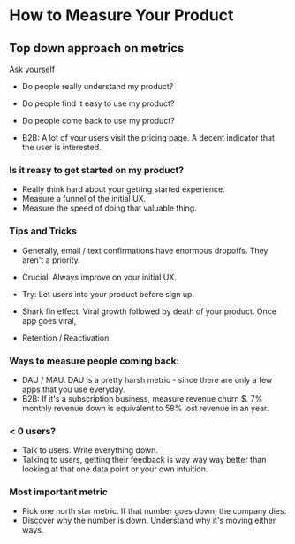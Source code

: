 How to Measure Your Product
==========================

## Top down approach on metrics

Ask yourself
- Do people really understand my product?
- Do people find it easy to use my product?
- Do people come back to use my product?

- B2B: A lot of your users visit the pricing page. A decent indicator that the user is interested.


### Is it reasy to get started on my product?
- Really think hard about your getting started experience.
- Measure a funnel of the initial UX.
- Measure the speed of doing that valuable thing.

### Tips and Tricks
- Generally, email / text confirmations have enormous dropoffs. They aren't a priority.
- Crucial: Always improve on your initial UX.
- Try: Let users into your product before sign up.
- Shark fin effect. Viral growth followed by death of your product. Once app goes viral, 

- Retention / Reactivation. 

### Ways to measure people coming back:
- DAU / MAU. DAU is a pretty harsh metric - since there are only a few apps that you use everyday.
- B2B: If it's a subscription business, measure revenue churn $. 7% monthly revenue down is equivalent to 58% lost revenue in an year.


### < 0 users?
- Talk to users. Write everything down.
- Talking to users, getting their feedback is way way way better than looking at that one data point or your own intuition.

### Most important metric
- Pick one north star metric. If that number goes down, the company dies.
- Discover why the number is down. Understand why it's moving either ways.
